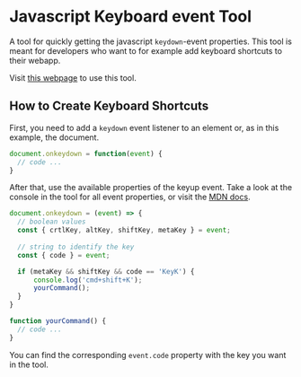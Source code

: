 # Javascript Keyboard event Tool

A tool for quickly getting the javascript `keydown`-event properties. This tool is meant for developers who want to for example add keyboard shortcuts to their webapp.

Visit [this webpage](https://wesselvanree.github.io/js-keydown-event/) to use this tool.

## How to Create Keyboard Shortcuts

First, you need to add a `keydown` event listener to an element or, as in this example, the document.

```js
document.onkeydown = function(event) {
  // code ...
}
```

After that, use the available properties of the keyup event. Take a look at the console in the tool for all event properties, or visit the [MDN docs](https://developer.mozilla.org/en-US/docs/Web/API/KeyboardEvent).

```js
document.onkeydown = (event) => {
  // boolean values
  const { crtlKey, altKey, shiftKey, metaKey } = event;
  
  // string to identify the key
  const { code } = event;

  if (metaKey && shiftKey && code == 'KeyK') {
      console.log('cmd+shift+K');
      yourCommand();
  }
}

function yourCommand() {
  // code ...
}
```

You can find the corresponding `event.code` property with the key you want in the tool.
